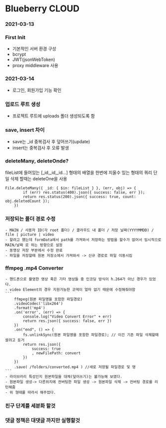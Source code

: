 # Blueberry CLOUD

### 2021-03-13
### First Init
- 기본적인 서버 환경 구성
- bcrypt
- JWT(jsonWebToken)
- proxy middleware 사용

### 2021-03-14
 - 로그인, 회원가입 기능 확인

### 업로드 루트 생성
- 프로젝트 루트에 uploads 폴더 생성되도록 함

### save, insert 차이
- save는 _id 중복검사 후 덮어쓰기(update)
- insert는 중복검사 후 오류 발생

### deleteMany, deleteOnde?
fileList에 들어있는 [_id,_id,_id...] 형태의 배열을 한번에 지울수 있는 형태의 쿼리
단일 삭제 할때는 deleteOne을 사용
```
File.deleteMany({ _id: { $in: fileList } }, (err, obj) => {
        if (err) res.status(400).json({ success: false, err });
        return res.status(200).json({ success: true, count: obj.deletedCount });
    })
```

### 저장되는 폴더 경로 수정
    - MAIN / 사용자 ID(각 root 폴더) / 클라우드 내 폴더 / 저장 날짜(YYYYMMDD) / file | picture | video
    - 할려고 했는데 formData에서 path를 가져와서 저장하는 방법을 할수가 없어서 임시적으로 MAIN/날짜 로 하는 방향으로 설정
    - 동영상 저장 부분에서 수정 완료
    - 파일을 저장할때 원본 저장소에서 가져와서 -> 신규 경로로 파일 이동시킴

### ffmpeg .mp4 Converter
    - 핸드폰으로 촬영한 영상 혹은 기타 영상들 중 인코딩 방식이 h.264가 아닌 경우가 있었다.
    - video Element의 경우 지원가능한 코덱이 얼마 없기 때문에 수정해줘야함
    ```
        ffmpeg(원본 파일명을 포함한 파일경로)
        .videoCodec('libx264')
        .format('mp4')
        .on('error', (err) => {
            console.log("Video Convert Error" + err)
            return res.json({ success: false, err })
        })
        .on("end", () => {
            fs.unlinkSync(원본 파일명을 포함한 파일경로); // 이건 기존 파일 삭제할때 쓸려고 둔거
            return res.json({
                success: true
                , newFilePath: convert
            })
        })
        .save( /folders/converted.mp4 ) //새로 저장될 파일경로 및 명
    ```
    - 라이브러리 특성인지 원본파일을 대체(덮어쓰기)는 불가능해 보였다. 
    - 원본파일 생성-> 다른위치에 컨버팅한 파일 생성 -> 원본파일 삭제 -> 컨버팅 경로를 리턴해줌
    - 위 형태를 따라서 해주었다.

### 친구 단계를 세분화 할것

### 댓글 정책은 대댓글 까지만 실행할것
